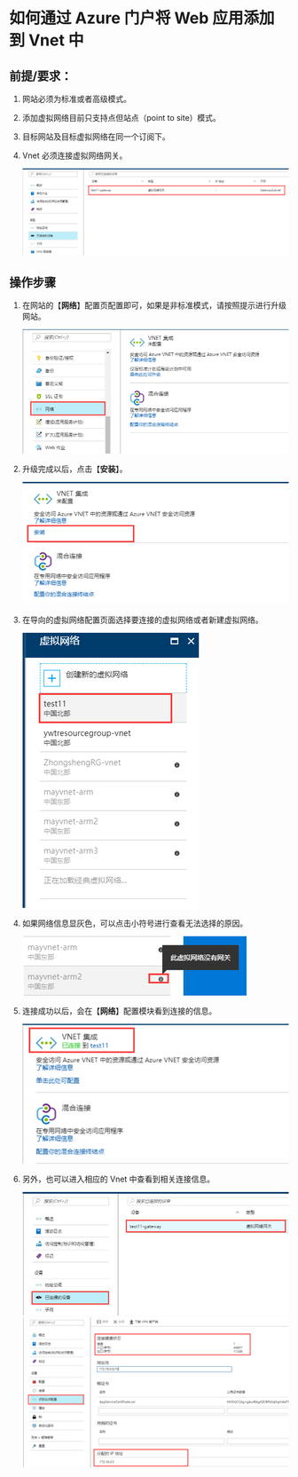 # 如何通过 Azure 门户将 Web 应用添加到 Vnet 中

## 前提/要求：

1. 网站必须为标准或者高级模式。
2. 添加虚拟网络目前只支持点但站点（point to site）模式。
3. 目标网站及目标虚拟网络在同一个订阅下。
4. Vnet 必须连接虚拟网络网关。

    ![01](media/aog-app-service-web-howto-add-to-vnet-via-portal/01.png)

## 操作步骤

1. 在网站的【**网络**】配置页配置即可，如果是非标准模式，请按照提示进行升级网站。

    ![02](media/aog-app-service-web-howto-add-to-vnet-via-portal/02.png)

2. 升级完成以后，点击【**安装**】。

    ![03](media/aog-app-service-web-howto-add-to-vnet-via-portal/03.png)

3. 在导向的虚拟网络配置页面选择要连接的虚拟网络或者新建虚拟网络。

    ![04](media/aog-app-service-web-howto-add-to-vnet-via-portal/04.png)

4. 如果网络信息显灰色，可以点击小符号进行查看无法选择的原因。

    ![05](media/aog-app-service-web-howto-add-to-vnet-via-portal/05.png)

5. 连接成功以后，会在【**网络**】配置模块看到连接的信息。

    ![06](media/aog-app-service-web-howto-add-to-vnet-via-portal/06.png)

6. 另外，也可以进入相应的 Vnet 中查看到相关连接信息。

    ![07](media/aog-app-service-web-howto-add-to-vnet-via-portal/07.png)
    ![08](media/aog-app-service-web-howto-add-to-vnet-via-portal/08.png)